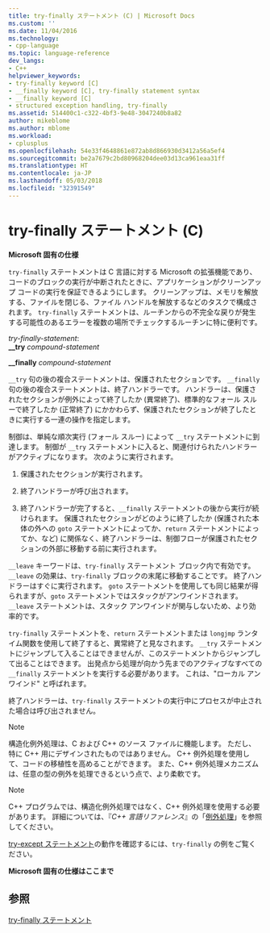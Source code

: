 ```yaml
---
title: try-finally ステートメント (C) | Microsoft Docs
ms.custom: ''
ms.date: 11/04/2016
ms.technology:
- cpp-language
ms.topic: language-reference
dev_langs:
- C++
helpviewer_keywords:
- try-finally keyword [C]
- __finally keyword [C], try-finally statement syntax
- __finally keyword [C]
- structured exception handling, try-finally
ms.assetid: 514400c1-c322-4bf3-9e48-3047240b8a82
author: mikeblome
ms.author: mblome
ms.workload:
- cplusplus
ms.openlocfilehash: 54e33f4648861e872ab8d866930d3412a56a5ef4
ms.sourcegitcommit: be2a7679c2bd80968204dee03d13ca961eaa31ff
ms.translationtype: HT
ms.contentlocale: ja-JP
ms.lasthandoff: 05/03/2018
ms.locfileid: "32391549"
---
```

# <a name="try-finally-statement-c"></a>try-finally ステートメント (C)
**Microsoft 固有の仕様**  
  
 `try-finally` ステートメントは C 言語に対する Microsoft の拡張機能であり、コードのブロックの実行が中断されたときに、アプリケーションがクリーンアップ コードの実行を保証できるようにします。 クリーンアップは、メモリを解放する、ファイルを閉じる、ファイル ハンドルを解放するなどのタスクで構成されます。 `try-finally` ステートメントは、ルーチンからの不完全な戻りが発生する可能性のあるエラーを複数の場所でチェックするルーチンに特に便利です。  
  
 *try-finally-statement*:  
 **__try**  *compound-statement*  
  
 **__finally**  *compound-statement*  
  
 `__try` 句の後の複合ステートメントは、保護されたセクションです。 `__finally` 句の後の複合ステートメントは、終了ハンドラーです。 ハンドラーは、保護されたセクションが例外によって終了したか (異常終了)、標準的なフォール スルーで終了したか (正常終了) にかかわらず、保護されたセクションが終了したときに実行する一連の操作を指定します。  
  
 制御は、単純な順次実行 (フォール スルー) によって `__try` ステートメントに到達します。 制御が `__try` ステートメントに入ると、関連付けられたハンドラーがアクティブになります。 次のように実行されます。  
  
1.  保護されたセクションが実行されます。  
  
2.  終了ハンドラーが呼び出されます。  
  
3.  終了ハンドラーが完了すると、`__finally` ステートメントの後から実行が続けられます。 保護されたセクションがどのように終了したか (保護された本体の外への `goto` ステートメントによってか、`return` ステートメントによってか、など) に関係なく、終了ハンドラーは、制御フローが保護されたセクションの外部に移動する前に実行されます。  
  
 `__leave` キーワードは、`try-finally` ステートメント ブロック内で有効です。 `__leave` の効果は、`try-finally` ブロックの末尾に移動することです。 終了ハンドラーはすぐに実行されます。 `goto` ステートメントを使用しても同じ結果が得られますが、`goto` ステートメントではスタックがアンワインドされます。 `__leave` ステートメントは、スタック アンワインドが関与しないため、より効率的です。  
  
 `try-finally` ステートメントを、`return` ステートメントまたは `longjmp` ランタイム関数を使用して終了すると、異常終了と見なされます。 `__try` ステートメントにジャンプして入ることはできませんが、このステートメントからジャンプして出ることはできます。 出発点から処理が向かう先までのアクティブなすべての `__finally` ステートメントを実行する必要があります。 これは、"ローカル アンワインド" と呼ばれます。  
  
 終了ハンドラーは、`try-finally` ステートメントの実行中にプロセスが中止された場合は呼び出されません。  
  
> [!NOTE]
>  構造化例外処理は、C および C++ のソース ファイルに機能します。 ただし、特に C++ 用にデザインされたものではありません。 C++ 例外処理を使用して、コードの移植性を高めることができます。 また、C++ 例外処理メカニズムは、任意の型の例外を処理できるという点で、より柔軟です。  
  
> [!NOTE]
>  C++ プログラムでは、構造化例外処理ではなく、C++ 例外処理を使用する必要があります。 詳細については、『*C++ 言語リファレンス*』の「[例外処理](../cpp/exception-handling-in-visual-cpp.md)」を参照してください。  
  
 [try-except ステートメント](../c-language/try-except-statement-c.md)の動作を確認するには、`try-finally` の例をご覧ください。  
  
 **Microsoft 固有の仕様はここまで**  
  
## <a name="see-also"></a>参照  
 [try-finally ステートメント](../cpp/try-finally-statement.md)